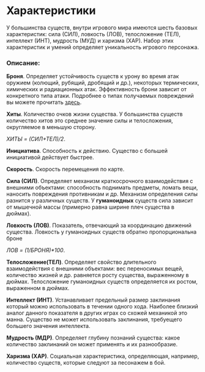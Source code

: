 # Характеристики

У большинства существ, внутри игрового мира имеются шесть базовых характеристик: сила (СИЛ), ловкость (ЛОВ), телосложение (ТЕЛ), интеллект (ИНТ), 
мудрость (МУД) и харизма (ХАР). Набор этих характеристик и умений определяет уникальность игрового персонажа. 

### Описание: 

**Броня**. Определяет устойчивость существ к урону во время атак оружием (колющий, рубящий, дробящий и др.), некоторых термических, химических и радиационных атак. Эффективность брони зависит от конкретного типа атаки. Подробнее о типах получаемых повреждений вы можете прочитать [здесь](https://github.com/InsidetheHorizon/start/blob/main/%D0%BF%D0%BE%D0%B2%D1%80%D0%B5%D0%B6%D0%B4%D0%B5%D0%BD%D0%B8%D1%8F.md).

**Хиты**. Количество очков жизни существа. У большинства существ количество хитов это среднее значение силы и телосложения, округляемое в меньшую сторону.

_ХИТЫ = (СИЛ+ТЕЛ)/2_.

**Инициатива**. Способность к действию. Существо с большей инициативой действует быстрее. 

**Скорость**. Скорость перемещения по карте.

**Сила (СИЛ)**. Определяет механизм краткосрочного взаимодействия с внешними объектами: способность поднимать предметы, ломать вещи, 
наносить повреждения противникам и др. Механизм определения силы разнится у различных существ. У **гуманоидных** существ сила зависит от мышечной массы
(примерно равна ширине плеч существа в дюймах). 

**Ловкость (ЛОВ)**. Показатель, отвечающий за координацию движений существа. Ловкость у гуманоидных существ обратно пропорциональна броне

_ЛОВ = (1/БРОНЯ)*100_. 

**Телосложение(ТЕЛ)**. Определяет свойство длительного взаимодействия с внешними объектами: вес переносимых вещей, количество жизней и др. равняется росту
существа, выраженному в дюймах. Телосложение гуманоидных существ определяется их ростом, выраженном в дюймах. 

**Интеллект (ИНТ)**. Устанавливает предельный размер заклинания который можно использовать в течении одного хода. Наиболее близкий аналог данного показателя 
в других играх со схожей механикой это манна. Существо не может использовать заклинания, требуещего большего значения интеллекта. 

**Мудрость (МДР)**. Определяет глубину познаний существа: какое количество заклинаний он может применять и их разнообразие. 

**Харизма (ХАР)**. Социальная характеристика, определяющая, например, количество существ, которые следуют за песонажем в бой. 
